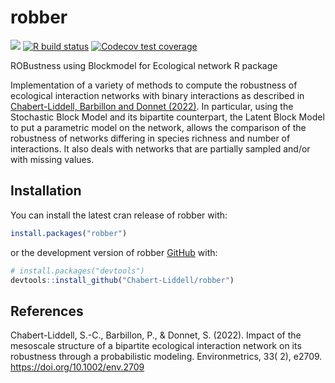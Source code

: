 
<!-- README.md is generated from README.Rmd. Please edit that file -->

# robber

<!-- badges: start -->
[![](https://www.r-pkg.org/badges/version/robber?color=green)](https://cran.r-project.org/package=robber)
[![R build
status](https://github.com/Chabert-Liddell/robber/workflows/R-CMD-check/badge.svg)](https://github.com/Chabert-Liddell/robber/actions)
[![Codecov test
coverage](https://codecov.io/gh/Chabert-Liddell/robber/branch/master/graph/badge.svg)](https://app.codecov.io/gh/Chabert-Liddell/robber?branch=master)
<!-- badges: end -->

ROBustness using Blockmodel for Ecological network R package

Implementation of a variety of methods to compute
    the robustness of ecological interaction networks with binary interactions 
    as described in [Chabert-Liddell, Barbillon and Donnet (2022)](https://doi.org/10.1002/env.2709). In particular, using the Stochastic 
    Block Model and its bipartite counterpart, the Latent Block Model to put a 
    parametric model on the network, allows the comparison of the robustness of 
    networks differing in species richness and number of interactions. It also
    deals with networks that are partially sampled and/or with missing values. 




## Installation

You can install the latest cran release of robber with:
``` r
install.packages("robber")
```

or the development version of robber
[GitHub](https://github.com/) with:

``` r
# install.packages("devtools")
devtools::install_github("Chabert-Liddell/robber")
```
## References

Chabert-Liddell, S.-C., Barbillon, P., & Donnet, S. (2022). Impact of the mesoscale structure of a bipartite ecological interaction network on its robustness through a probabilistic modeling. Environmetrics, 33( 2), e2709. https://doi.org/10.1002/env.2709
